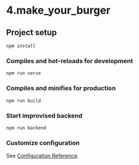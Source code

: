 # 4.make_your_burger

## Project setup
```
npm install
```

### Compiles and hot-reloads for development
```
npm run serve
```

### Compiles and minifies for production
```
npm run build
```

### Start improvised backend
```
npm run backend
```

### Customize configuration
See [Configuration Reference](https://cli.vuejs.org/config/).
